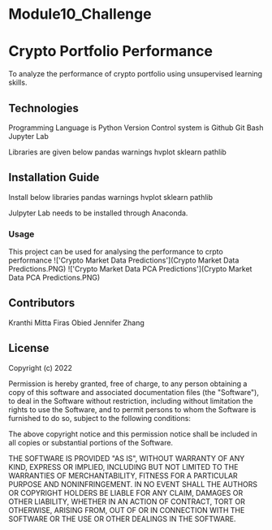 # Module10_Challenge

# Crypto Portfolio Performance

To analyze the performance of crypto portfolio using unsupervised learning skills.

## Technologies

Programming Language is Python
Version Control system is Github
Git Bash
Jupyter Lab



Libraries are given below
pandas
warnings
hvplot
sklearn
pathlib

## Installation Guide

Install below libraries
pandas
warnings
hvplot
sklearn
pathlib

Julpyter Lab needs to be installed through Anaconda.


### Usage

 This project can be used for analysing the performance to crpto performance
!['Crypto Market Data Predictions'](Crypto Market Data Predictions.PNG)
!['Crypto Market Data PCA Predictions'](Crypto Market Data PCA Predictions.PNG)

## Contributors

Kranthi Mitta
Firas Obied
Jennifer Zhang


## License

Copyright (c) 2022 

Permission is hereby granted, free of charge, to any person obtaining a copy
of this software and associated documentation files (the "Software"), to deal
in the Software without restriction, including without limitation the rights
to use  the Software, and to permit persons to whom the Software is
furnished to do so, subject to the following conditions:

The above copyright notice and this permission notice shall be included in all
copies or substantial portions of the Software.

THE SOFTWARE IS PROVIDED "AS IS", WITHOUT WARRANTY OF ANY KIND, EXPRESS OR
IMPLIED, INCLUDING BUT NOT LIMITED TO THE WARRANTIES OF MERCHANTABILITY,
FITNESS FOR A PARTICULAR PURPOSE AND NONINFRINGEMENT. IN NO EVENT SHALL THE
AUTHORS OR COPYRIGHT HOLDERS BE LIABLE FOR ANY CLAIM, DAMAGES OR OTHER
LIABILITY, WHETHER IN AN ACTION OF CONTRACT, TORT OR OTHERWISE, ARISING FROM,
OUT OF OR IN CONNECTION WITH THE SOFTWARE OR THE USE OR OTHER DEALINGS IN THE
SOFTWARE.
